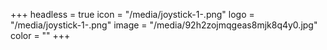 +++
headless = true
icon = "/media/joystick-1-.png"
logo = "/media/joystick-1-.png"
image = "/media/92h2zojmqgeas8mjk8q4y0.jpg"
color = ""
+++
